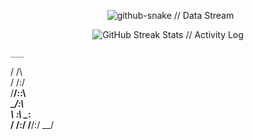 

<div align="center">

  <img src="https://raw.githubusercontent.com/jasonbalayev/jasonbalayev/output/github-snake-dark.svg" alt="github-snake // Data Stream" />

</div>

<div align="center">
  <img src="https://github-readme-streak-stats.herokuapp.com/?user=jasonbalayev&theme=dark&hide_border=true&stroke=00ff00&ring=00ffff&sideNums=ffffff&sideLabels=ffffff&dates=ffffff&background=0d1117" alt="GitHub Streak Stats // Activity Log" />
  <br/>

</div>


    ___    
   /  /\   
  /  /:/   
 /__/::\   
 \__\/\:\  
    \  \:\ 
     \__\:\
     /  /:/
    /__/:/ 
    \__\/  
           

